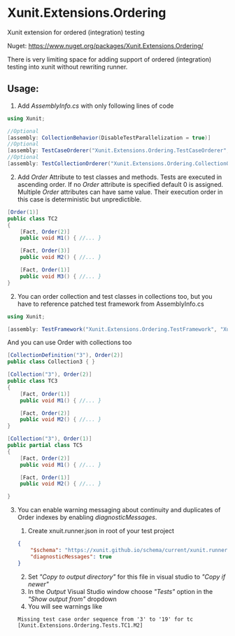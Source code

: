 # Xunit.Extensions.Ordering
Xunit extension for ordered (integration) testing

Nuget: https://www.nuget.org/packages/Xunit.Extensions.Ordering/

There is very limiting space for adding support of ordered (integration) testing into xunit without rewriting runner. 

## Usage:

1. Add *AssemblyInfo.cs* with only following lines of code

```c#
using Xunit;

//Optional
[assembly: CollectionBehavior(DisableTestParallelization = true)]
//Optional
[assembly: TestCaseOrderer("Xunit.Extensions.Ordering.TestCaseOrderer", "Xunit.Extensions.Ordering")]
//Optional
[assembly: TestCollectionOrderer("Xunit.Extensions.Ordering.CollectionOrderer", "Xunit.Extensions.Ordering")]
```

2. Add *Order* Attribute to test classes and methods. Tests are executed in ascending order. If no *Order* attribute is specified default 0 is assigned. Multiple *Order* attributes can have same value. Their execution order in this case is deterministic but unpredictible.

```c#
[Order(1)]
public class TC2
{
	[Fact, Order(2)]
	public void M1() { //... }

	[Fact, Order(3)]
	public void M2() { //... }

	[Fact, Order(1)]
	public void M3() { //... }
}
```
2. You can order collection and test classes in collections too, but you have to reference patched test framework from AssemblyInfo.cs

```c#
using Xunit;

[assembly: TestFramework("Xunit.Extensions.Ordering.TestFramework", "Xunit.Extensions.Ordering")]
```

And you can use Order with collections too

```c#
[CollectionDefinition("3"), Order(2)]
public class Collection3 { }
```
```c#
[Collection("3"), Order(2)]
public class TC3
{
	[Fact, Order(1)]
	public void M1() { //... }

	[Fact, Order(2)]
	public void M2() { //... }
}
```
```c#
[Collection("3"), Order(1)]
public partial class TC5
{
	[Fact, Order(2)]
	public void M1() { //... }

	[Fact, Order(1)]
	public void M2() { //... }

}
```

3. You can enable warning messaging about continuity and duplicates of Order indexes by enabling *diagnosticMessages*.
 
	1. Create xnuit.runner.json in root of your test project 
	```json
	{
		"$schema": "https://xunit.github.io/schema/current/xunit.runner.schema.json",
		"diagnosticMessages": true
	}
	```
	2. Set *"Copy to output directory"* for this file in visual studio to *"Copy if newer"*
	3. In the *Output* Visual Studio window choose *"Tests"* option in the *"Show output from"* dropdown
	4. You will see warnings like 
	```console
	Missing test case order sequence from '3' to '19' for tc [Xunit.Extensions.Ordering.Tests.TC1.M2]
 	```
